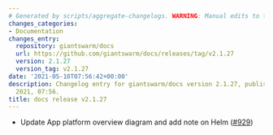 ```yaml
---
# Generated by scripts/aggregate-changelogs. WARNING: Manual edits to this files will be overwritten.
changes_categories:
- Documentation
changes_entry:
  repository: giantswarm/docs
  url: https://github.com/giantswarm/docs/releases/tag/v2.1.27
  version: 2.1.27
  version_tag: v2.1.27
date: '2021-05-10T07:56:42+00:00'
description: Changelog entry for giantswarm/docs version 2.1.27, published on 10 May
  2021, 07:56.
title: docs release v2.1.27
---
```


- Update App platform overview diagram and add note on Helm ([#929](https://github.com/giantswarm/docs/pull/929))
